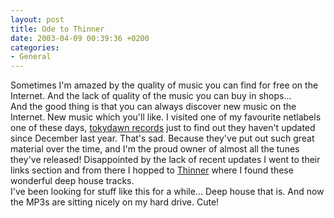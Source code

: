 ```yaml
---
layout: post
title: Ode to Thinner
date: 2003-04-09 00:39:36 +0200
categories:
- General
---
```

<p>Sometimes I'm amazed by the quality of music you can find for free on the Internet. And the lack of quality of the music you can buy in shops...<br />
And the good thing is that you can always discover new music on the Internet. New music which you'll like. I visited one of my favourite netlabels one of these days, <a href="http://www.tokyodawnrecords.com">tokydawn records</a> just to find out they haven't updated since December last year. That's sad. Because they've put out such great material over the time, and I'm the proud owner of almost all the tunes they've released! Disappointed by the lack of recent updates I went to their links section and from there I hopped to <a href="http://www.thinnerism.com/">Thinner</a> where I found these wonderful deep house tracks.<br />
I've been looking for stuff like this for a while... Deep house that is. And now the MP3s are sitting nicely on my hard drive. Cute!</p>
